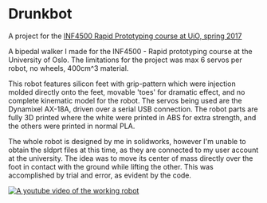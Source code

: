 # Drunkbot
A project for the [INF4500 Rapid Prototyping course at UiO, spring 2017](http://www.robotikk.com/inf4500/status2.php)

A bipedal walker I made for the INF4500 - Rapid prototyping course at the University of Oslo. The limitations for the project was max 6 servos per robot, no wheels, 400cm^3 material. 

This robot features silicon feet with grip-pattern which were injection molded directly onto the feet, movable 'toes' for dramatic effect, and no complete kinematic model for the robot. The servos being used are the Dynamixel AX-18A, driven over a serial USB connection. 
The robot parts are fully 3D printed where the white were printed in ABS for extra strength, and the others were printed in normal PLA. 

The whole robot is designed by me in solidworks, however I'm unable to obtain the sldprt files at this time, as they are connected to my user account at the university. The idea was to move its center of mass directly over the foot in contact with the ground while lifting the other. This was accomplished by trial and error, as evident by the code.

[![A youtube video of the working robot](https://img.youtube.com/vi/eEOA5k2sNvo/0.jpg)](https://www.youtube.com/watch?v=eEOA5k2sNvo)
